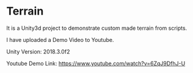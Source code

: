 # Terrain
 
It is a Unity3d project to demonstrate custom made terrain from scripts.

I have uploaded a Demo Video to Youtube.

Unity Version: 2018.3.0f2

Youtube Demo Link: https://www.youtube.com/watch?v=6ZqJ9DfhJ-U
